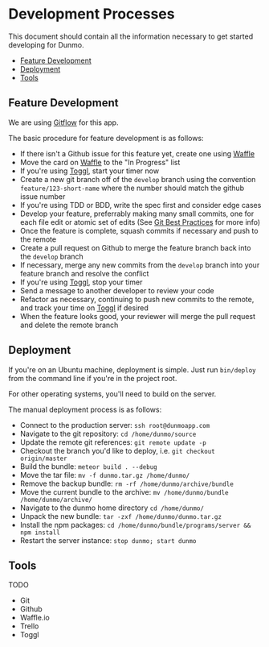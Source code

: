 # Development Processes

This document should contain all the information necessary to get started developing for Dunmo.

- [Feature Development](#feature-development)
- [Deployment](#deployment)
- [Tools](#tools)

## Feature Development

We are using [Gitflow](https://www.atlassian.com/git/tutorials/comparing-workflows/gitflow-workflow) for this app.

The basic procedure for feature development is as follows:

- If there isn't a Github issue for this feature yet, create one using [Waffle](https://waffle.io/Dunmo/Dunmo)
- Move the card on [Waffle](https://waffle.io/Dunmo/Dunmo) to the "In Progress" list
- If you're using [Toggl](https://toggl.com), start your timer now
- Create a new git branch off of the `develop` branch using the convention `feature/123-short-name` where the number should match the github issue number
- If you're using TDD or BDD, write the spec first and consider edge cases
- Develop your feature, preferrably making many small commits, one for each file edit or atomic set of edits (See [Git Best Practices]() for more info)
- Once the feature is complete, squash commits if necessary and push to the remote
- Create a pull request on Github to merge the feature branch back into the `develop` branch
- If necessary, merge any new commits from the `develop` branch into your feature branch and resolve the conflict
- If you're using [Toggl](https://toggl.com), stop your timer
- Send a message to another developer to review your code
- Refactor as necessary, continuing to push new commits to the remote, and track your time on [Toggl](https://toggl.com) if desired
- When the feature looks good, your reviewer will merge the pull request and delete the remote branch

## Deployment

If you're on an Ubuntu machine, deployment is simple. Just run `bin/deploy` from the command line if you're in the project root.

For other operating systems, you'll need to build on the server.

The manual deployment process is as follows:

- Connect to the production server: `ssh root@dunmoapp.com`
- Navigate to the git repository: `cd /home/dunmo/source`
- Update the remote git references: `git remote update -p`
- Checkout the branch you'd like to deploy, i.e. `git checkout origin/master`
- Build the bundle: `meteor build . --debug`
- Move the tar file: `mv -f dunmo.tar.gz /home/dunmo/`
- Remove the backup bundle: `rm -rf /home/dunmo/archive/bundle`
- Move the current bundle to the archive: `mv /home/dunmo/bundle /home/dunmo/archive/`
- Navigate to the dunmo home directory `cd /home/dunmo/`
- Unpack the new bundle: `tar -zxf /home/dunmo/dunmo.tar.gz`
- Install the npm packages: `cd /home/dunmo/bundle/programs/server && npm install`
- Restart the server instance: `stop dunmo; start dunmo`

## Tools

TODO

- Git
- Github
- Waffle.io
- Trello
- Toggl
